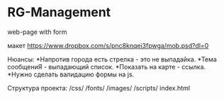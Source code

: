 # RG-Management
web-page with form


макет https://www.dropbox.com/s/pnc8knqei3fpwga/mob.psd?dl=0


Нюансы:
*Напротив города есть стрелка - это не выпадайка.
*Тема сообщениЯ - выпадающий список.
*Показать на карте - ссылка.
*Нужно сделать валидацию формы на js. 

Структура проекта:
/css/
/fonts/
/images/
/scripts/
index.html
